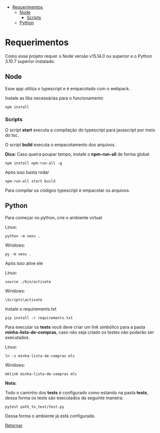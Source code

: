 - [Requerimentos](#requerimentos)
  - [Node](#node)
    - [Scripts](#scripts)
  - [Python](#python)

# Requerimentos

Como esse projeto requer o Node versão v15.14.0 ou superior e o Python 3.10.7 superior instalado.

## Node

Esse app utiliza o typescript e é empacotado com o webpack.

Instale as libs necessárias para o funcionamento

    npm install

### Scripts

O script **start** executa a compilação do typescript para javascript por meio do tsc.

O script **build** executa o empacotamento dos arquivos.

**Dica:** Caso queira poupar tempo, instale o **npm-run-all** de forma global

    npm install npm-run-all -g

Após isso basta rodar

    npm-run-all start build

Para compilar os códigos typescript e empacotar os arquivos.

## Python

Para começar no python, crie o ambiente virtual

Linux:

    python -m venv .

Windows:

    py -m venv .

Após isso ative ele

Linux:

    source ./bin/activate

Windows:

    \Scripts\activate

Instale o requirements.txt

    pip install -r requirements.txt

Para executar os **tests** você deve criar um link simbólico para a pasta 
**minha-lista-de-compras**, caso não seja criado os testes não poderão ser executados.

Linux:

    ln -s minha-lista-de-compras mlc

Windows:

    mklink minha-lista-de-compras mlc

**Nota:**

Todo o caminho dos **tests** é configurado como estando na pasta **tests**, dessa forma os tests são executados da seguinte maneira:

    pytest path_to_test/test.py

Dessa forma o ambiente já está configurado.

[Retornar](./README.md)